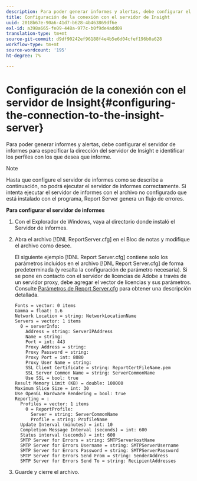 ```yaml
---
description: Para poder generar informes y alertas, debe configurar el servidor de informes para especificar la dirección del servidor de Insight e identificar los perfiles con los que desea que informe.
title: Configuración de la conexión con el servidor de Insight
uuid: 2018b67e-90a6-41d7-b628-4b463869df6e
exl-id: a398a665-fe09-448a-977c-b0f9de4add09
translation-type: tm+mt
source-git-commit: d9df90242ef96188f4e4b5e6d04cfef196b0a628
workflow-type: tm+mt
source-wordcount: '195'
ht-degree: 7%

---
```


# Configuración de la conexión con el servidor de Insight{#configuring-the-connection-to-the-insight-server}

Para poder generar informes y alertas, debe configurar el servidor de informes para especificar la dirección del servidor de Insight e identificar los perfiles con los que desea que informe.

>[!NOTE]
>
>Hasta que configure el servidor de informes como se describe a continuación, no podrá ejecutar el servidor de informes correctamente. Si intenta ejecutar el servidor de informes con el archivo no configurado que está instalado con el programa, Report Server genera un flujo de errores.

**Para configurar el servidor de informes**

1. Con el Explorador de Windows, vaya al directorio donde instaló el Servidor de informes.
1. Abra el archivo [!DNL ReportServer.cfg] en el Bloc de notas y modifique el archivo como desee.

   El siguiente ejemplo [!DNL Report Server.cfg] contiene solo los parámetros incluidos en el archivo [!DNL Report Server.cfg] de forma predeterminada (y resalta la configuración de parámetro necesaria). Si se pone en contacto con el servidor de licencias de Adobe a través de un servidor proxy, debe agregar el vector de licencias y sus parámetros. Consulte [Parámetros de Report Server.cfg](../../../home/c-rpt-oview/c-rpt-param-ref/c-rpt-svr-param.md#concept-53359b328fd140d593c3f2fc0031be06) para obtener una descripción detallada.

   ```
   Fonts = vector: 0 items
   Gamma = float: 1.6
   Network Location = string: NetworkLocationName
   Servers = vector: 1 items
     0 = serverInfo:
       Address = string: ServerIPAddress
       Name = string: 
       Port = int: 443
       Proxy Address = string:
       Proxy Password = string:
       Proxy Port = int: 8080
       Proxy User Name = string:
       SSL Client Certificate = string: ReportCertFileName.pem
       SSL Server Common Name = string: ServerCommonName
       Use SSL = bool: true
   Result Memory Limit (KB) = double: 100000
   Maximum Slice Size = int: 30
   Use OpenGL Hardware Rendering = bool: true
   Reporting = :
     Profiles = vector: 1 items
       0 = ReportProfile:
         Server = string: ServerCommonName
         Profile = string: ProfileName
     Update Interval (minutes) = int: 10
     Completion Message Interval (seconds) = int: 600
     Status interval (seconds) = int: 600
     SMTP Server for Errors = string: SMTPServerHostName
     SMTP Server for Errors Username = string: SMTPServerUsername
     SMTP Server for Errors Password = string: SMTPServerPassword
     SMTP Server for Errors Send From = string: SenderAddress
     SMTP Server for Errors Send To = string: RecipientAddresses
   ```

1. Guarde y cierre el archivo.

